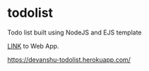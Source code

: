 # todolist
Todo list built using NodeJS and EJS template

[LINK](https://devanshu-todolist.herokuapp.com/) to Web App.

https://devanshu-todolist.herokuapp.com/
